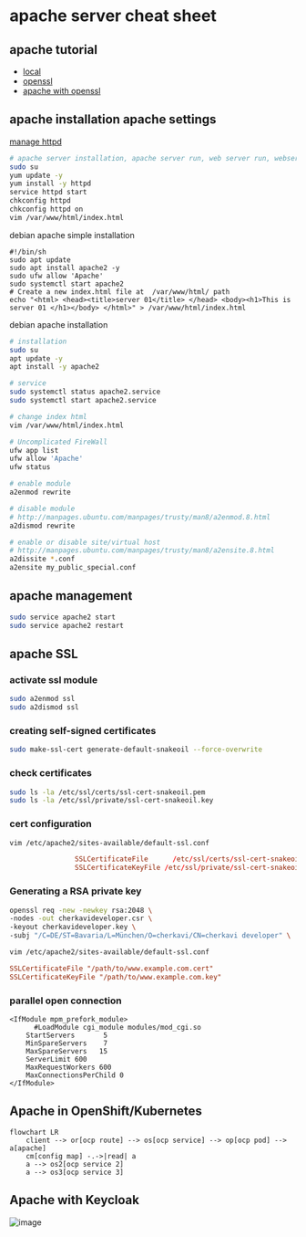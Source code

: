 # apache server cheat sheet

## apache tutorial
* [local](file:///usr/share/doc/apache2/README.Debian.gz)
* [openssl](https://www.digicert.com/easy-csr/openssl.htm)
* [apache with openssl](https://www.digicert.com/kb/csr-ssl-installation/ubuntu-server-with-apache2-openssl.htm)


## apache installation apache settings
[manage httpd](https://httpd.apache.org/docs/current/stopping.html)
```sh
# apache server installation, apache server run, web server run, webserver start
sudo su
yum update -y
yum install -y httpd
service httpd start
chkconfig httpd
chkconfig httpd on
vim /var/www/html/index.html
```

debian apache simple installation
```
#!/bin/sh
sudo apt update
sudo apt install apache2 -y
sudo ufw allow 'Apache'
sudo systemctl start apache2
# Create a new index.html file at  /var/www/html/ path
echo "<html> <head><title>server 01</title> </head> <body><h1>This is server 01 </h1></body> </html>" > /var/www/html/index.html
```

debian apache installation
```sh
# installation
sudo su
apt update -y
apt install -y apache2

# service 
sudo systemctl status apache2.service
sudo systemctl start apache2.service

# change index html
vim /var/www/html/index.html

# Uncomplicated FireWall
ufw app list
ufw allow 'Apache'
ufw status

# enable module
a2enmod rewrite

# disable module
# http://manpages.ubuntu.com/manpages/trusty/man8/a2enmod.8.html
a2dismod rewrite

# enable or disable site/virtual host
# http://manpages.ubuntu.com/manpages/trusty/man8/a2ensite.8.html
a2dissite *.conf
a2ensite my_public_special.conf
```

## apache management
```sh
sudo service apache2 start
sudo service apache2 restart
```

## apache SSL
### activate ssl module
```sh
sudo a2enmod ssl
sudo a2dismod ssl
```

### creating self-signed certificates
```sh
sudo make-ssl-cert generate-default-snakeoil --force-overwrite
```

### check certificates
```sh
sudo ls -la /etc/ssl/certs/ssl-cert-snakeoil.pem
sudo ls -la /etc/ssl/private/ssl-cert-snakeoil.key
```

### cert configuration
```sh
vim /etc/apache2/sites-available/default-ssl.conf
```
```conf
                SSLCertificateFile      /etc/ssl/certs/ssl-cert-snakeoil.pem
                SSLCertificateKeyFile /etc/ssl/private/ssl-cert-snakeoil.key
```

### Generating a RSA private key
```bash
openssl req -new -newkey rsa:2048 \
-nodes -out cherkavideveloper.csr \
-keyout cherkavideveloper.key \
-subj "/C=DE/ST=Bavaria/L=München/O=cherkavi/CN=cherkavi developer" \
```
```sh
vim /etc/apache2/sites-available/default-ssl.conf
```
```conf
SSLCertificateFile "/path/to/www.example.com.cert"
SSLCertificateKeyFile "/path/to/www.example.com.key"
```

### parallel open connection
```
<IfModule mpm_prefork_module>
	  #LoadModule cgi_module modules/mod_cgi.so
    StartServers       5
    MinSpareServers    7
    MaxSpareServers   15
    ServerLimit 600
    MaxRequestWorkers 600
    MaxConnectionsPerChild 0
</IfModule>
```

## Apache in OpenShift/Kubernetes
```mermaid
flowchart LR
    client --> or[ocp route] --> os[ocp service] --> op[ocp pod] --> a[apache]
    cm[config map] -.->|read| a
    a --> os2[ocp service 2]
    a --> os3[ocp service 3]
```
## Apache with Keycloak
![image](https://github.com/cherkavi/cheat-sheet/assets/8113355/b43ddccd-ef3f-452e-b77b-b979faf6b2fc)

